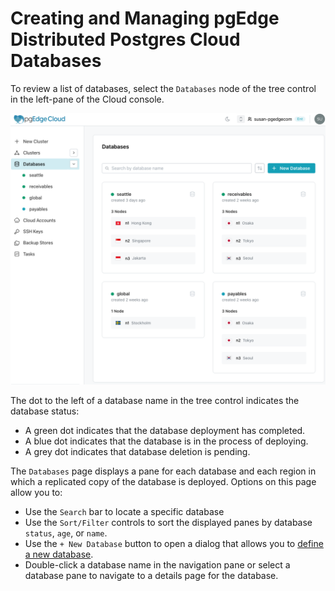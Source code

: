 # Creating and Managing pgEdge Distributed Postgres Cloud Databases

To review a list of databases, select the `Databases` node of the tree control in the left-pane of the Cloud console.

![Displaying the currently deployed databases](../images/database_panes.png)

The dot to the left of a database name in the tree control indicates the database status:

* A green dot indicates that the database deployment has completed.
* A blue dot indicates that the database is in the process of deploying.
* A grey dot indicates that database deletion is pending.

The `Databases` page displays a pane for each database and each region in which a replicated copy of the database is deployed. Options on this page allow you to:

* Use the `Search` bar to locate a specific database
* Use the `Sort/Filter` controls to sort the displayed panes by database `status`, `age`, or `name`.
* Use the `+ New Database` button to open a dialog that allows you to [define a new database](create_db.md).
* Double-click a database name in the navigation pane or select a database pane to navigate to a details page for the database.
